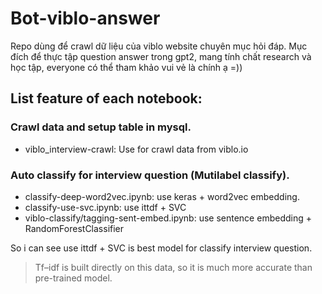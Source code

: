 # Bot-viblo-answer

Repo dùng để crawl dữ liệu của viblo website chuyên mục hỏi đáp. Mục đích để thực tập question answer trong gpt2, mang tính chất research và học tập, everyone có thể tham khảo vui vẻ là chính ạ =)) 


## List feature of each notebook:

### Crawl data and setup table in mysql.
- viblo_interview-crawl: Use for crawl data from viblo.io

### Auto classify for interview question (Mutilabel classify).

- classify-deep-word2vec.ipynb: use keras + word2vec embedding.
- classify-use-svc.ipynb: use ittdf + SVC
- viblo-classify/tagging-sent-embed.ipynb: use sentence embedding + RandomForestClassifier
  
So i can see use ittdf + SVC is best model for classify interview question.

> Tf–idf is built directly on this data, so it is much more accurate than pre-trained model.


